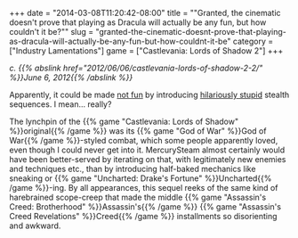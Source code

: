 +++
date = "2014-03-08T11:20:42-08:00"
title = "\"Granted, the cinematic doesn't prove that playing as Dracula will actually be any fun, but how couldn't it be?\""
slug = "granted-the-cinematic-doesnt-prove-that-playing-as-dracula-will-actually-be-any-fun-but-how-couldnt-it-be"
category = ["Industry Lamentations"]
game = ["Castlevania: Lords of Shadow 2"]
+++

<i>c. {{% abslink href="2012/06/06/castlevania-lords-of-shadow-2-2/" %}}June 6, 2012{{% /abslink %}}</i>

Apparently, it could be made <a href="http://www.metacritic.com/game/pc/castlevania-lords-of-shadow-2">not fun</a> by introducing <a href="http://www.gametrailers.com/reviews/r40ufh/castlevania--lords-of-shadow-2-review">hilariously stupid</a> stealth sequences.  I mean... really?

The lynchpin of the {{% game "Castlevania: Lords of Shadow" %}}original{{% /game %}} was its {{% game "God of War" %}}God of War{{% /game %}}-styled combat, which some people apparently loved, even though I could never get into it.  MercurySteam almost certainly would have been better-served by iterating on that, with legitimately new enemies and techniques etc., than by introducing half-baked mechanics like sneaking or {{% game "Uncharted: Drake's Fortune" %}}Uncharted{{% /game %}}-ing.  By all appearances, this sequel reeks of the same kind of harebrained scope-creep that made the middle {{% game "Assassin's Creed: Brotherhood" %}}Assassin's{{% /game %}} {{% game "Assassin's Creed Revelations" %}}Creed{{% /game %}} installments so disorienting and awkward.
